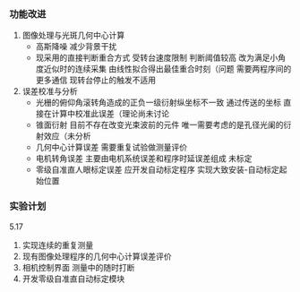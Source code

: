 ### 功能改进
1. 图像处理与光斑几何中心计算
    - 高斯降噪 减少背景干扰
    - 现采用的直接判断重合方式 受转台速度限制 判断阈值较高 改为满足小角度近似时的连续采集 由线性拟合得出最佳重合时刻（问题 需要两程序间的更多通信 现转台停止的触发不适用
2. 误差校准与分析
    - 光栅的俯仰角滚转角造成的正负一级衍射纵坐标不一致 通过传送的坐标 直接在计算中校准此误差（理论尚未讨论
    - 锥面衍射 目前不存在改变光束波前的元件 唯一需要考虑的是孔径光阑的衍射效应（未分析
    - 几何中心计算误差 需要重复试验做测量评价
    - 电机转角误差 主要由电机系统误差和程序时延误差组成 未标定
    - 零级自准直人眼标定误差 应开发自动标定程序 实现大致安装-自动标定起始位置

### 实验计划
5.17
1. 实现连续的重复测量
2. 现有图像处理程序的几何中心计算误差评价
3. 相机控制界面 测量中的随时打断
4. 开发零级自准直自动标定模块